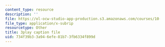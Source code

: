 ```yaml
---
content_type: resource
description: ''
file: https://ol-ocw-studio-app-production.s3.amazonaws.com/courses/10-34-numerical-methods-applied-to-chemical-engineering-fall-2015/734f39b33a946efe81b73fb6334f899d_4RSQTqPjOLw.srt
file_type: application/x-subrip
resourcetype: Other
title: 3play caption file
uid: 734f39b3-3a94-6efe-81b7-3fb6334f899d
---
```

